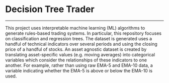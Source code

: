 # Decision Tree Trader
---
This project uses interpretable machine learning (ML) algorithms to generate rules-based trading systems. In particular, this repository focuses on classification and regression trees. 
The dataset is generated uses a handful of technical indicators over several periods and using the closing price of a handful of stocks. An asset agnostic dataset is created by 
translating asset-specific values (e.g. moving averages) into categorical variables which consider the relationships of these indicators to one another. For example, rather than
using raw EMA-5 and EMA-10 data, a variable indicating whether the EMA-5 is above or below the EMA-10 is used. 